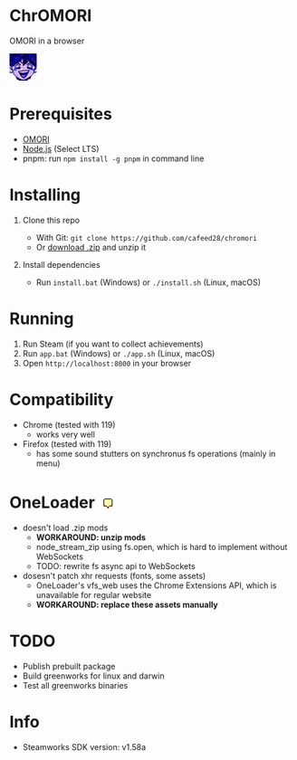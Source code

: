 # ChrOMORI

OMORI in a browser

![hero_capitalism](.github/assets/hero_capitalism.png)

# Prerequisites

- [OMORI](https://store.steampowered.com/app/1150690/OMORI)
- [Node.js](https://nodejs.org) (Select LTS)
- pnpm: run `npm install -g pnpm` in command line

# Installing

1. Clone this repo

   - With Git: `git clone https://github.com/cafeed28/chromori`
   - Or [download .zip](https://github.com/cafeed28/chromori/archive/refs/heads/main.zip) and unzip it

1. Install dependencies

   - Run `install.bat` (Windows) or `./install.sh` (Linux, macOS)

# Running

1. Run Steam (if you want to collect achievements)
1. Run `app.bat` (Windows) or `./app.sh` (Linux, macOS)
1. Open `http://localhost:8000` in your browser

# Compatibility

- Chrome (tested with 119)
  - works very well
- Firefox (tested with 119)
  - has some sound stutters on synchronus fs operations (mainly in menu)

# OneLoader ![hero_capitalism](.github/assets/warning.gif)

- doesn't load .zip mods
  - **WORKAROUND: unzip mods**
  - node_stream_zip using fs.open, which is hard to implement without WebSockets
  - TODO: rewrite fs async api to WebSockets
- dosesn't patch xhr requests (fonts, some assets)
  - OneLoader's vfs_web uses the Chrome Extensions API, which is unavailable for regular website
  - **WORKAROUND: replace these assets manually**

# TODO

- Publish prebuilt package
- Build greenworks for linux and darwin
- Test all greenworks binaries

# Info

- Steamworks SDK version: v1.58a
